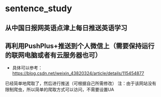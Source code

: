 # sentence_study
## 从中国日报网英语点津上每日推送英语学习
## 再利用PushPlus+推送到个人微信上（需要保持运行的联网电脑或者有云服务器也可）
 - 具体可以参考：https://blog.csdn.net/weixin_43820324/article/details/115454877
 
已经简单地爬取了，然后进行推送（可根据自己所需修改）
注：由于该网站没有限制爬虫，所以简单的爬取方式可以访问，不需要设置UA
